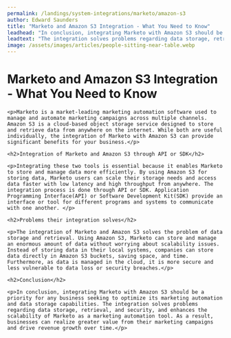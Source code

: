 ```yaml
---
permalink: /landings/system-integrations/marketo/amazon-s3
author: Edward Saunders
title: "Marketo and Amazon S3 Integration - What You Need to Know"
leadhead: "In conclusion, integrating Marketo with Amazon S3 should be a priority for any business seeking to optimize its marketing automation and data storage capabilities"
leadtext: "The integration solves problems regarding data storage, retrieval, and security, and enhances the scalability of Marketo as a marketing automation tool. As a result, businesses can realize greater value from their marketing campaigns and drive revenue growth over time."
image: /assets/images/articles/people-sitting-near-table.webp
---
```

<div class="arttext">	<h1>Marketo and Amazon S3 Integration - What You Need to Know</h1>

	<p>Marketo is a market-leading marketing automation software used to manage and automate marketing campaigns across multiple channels. Amazon S3 is a cloud-based object storage service designed to store and retrieve data from anywhere on the internet. While both are useful individually, the integration of Marketo with Amazon S3 can provide significant benefits for your business.</p>

	<h2>Integration of Marketo and Amazon S3 through API or SDK</h2>

	<p>Integrating these two tools is essential because it enables Marketo to store and manage data more efficiently. By using Amazon S3 for storing data, Marketo users can scale their storage needs and access data faster with low latency and high throughput from anywhere. The integration process is done through API or SDK. Application Programming Interface(API) or Software Development Kit(SDK) provide an interface or tool for different programs and systems to communicate with one another. </p>

	<h2>Problems their integration solves</h2>

	<p>The integration of Marketo and Amazon S3 solves the problem of data storage and retrieval. Using Amazon S3, Marketo can store and manage an enormous amount of data without worrying about scalability issues. Instead of storing data in their local systems, companies can store data directly in Amazon S3 buckets, saving space, and time. Furthermore, as data is managed in the cloud, it is more secure and less vulnerable to data loss or security breaches.</p>

	<h2>Conclusion</h2>

	<p>In conclusion, integrating Marketo with Amazon S3 should be a priority for any business seeking to optimize its marketing automation and data storage capabilities. The integration solves problems regarding data storage, retrieval, and security, and enhances the scalability of Marketo as a marketing automation tool. As a result, businesses can realize greater value from their marketing campaigns and drive revenue growth over time.</p>

</div>